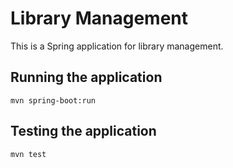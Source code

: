 # Library Management

This is a Spring application for library management.

## Running the application

`mvn spring-boot:run`

## Testing the application

`mvn test`